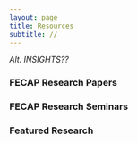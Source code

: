 ```yaml
---
layout: page
title: Resources
subtitle: //
---
```


*Alt. INSIGHTS??*

### FECAP Research Papers

### FECAP Research Seminars

### Featured Research 


